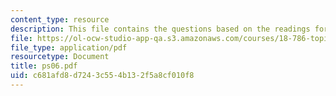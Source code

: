 ```yaml
---
content_type: resource
description: This file contains the questions based on the readings for the course.
file: https://ol-ocw-studio-app-qa.s3.amazonaws.com/courses/18-786-topics-in-algebraic-number-theory-spring-2006/c681afd8d7243c554b132f5a8cf010f8_ps06.pdf
file_type: application/pdf
resourcetype: Document
title: ps06.pdf
uid: c681afd8-d724-3c55-4b13-2f5a8cf010f8
---
```

